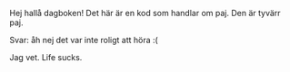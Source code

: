 Hej hallå dagboken! 
Det här är en kod som handlar om paj. Den är tyvärr paj. 

Svar: åh nej det var inte roligt att höra :( 

Jag vet. Life sucks.
